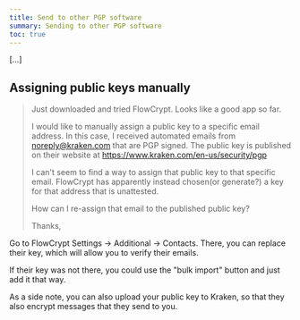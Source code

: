 ```yaml
---
title: Send to other PGP software
summary: Sending to other PGP software
toc: true
---
```


[...]

## Assigning public keys manually

> Just downloaded and tried FlowCrypt. Looks like a good app so far.
>
> I would like to manually assign a public key to a specific email address. In this case, I received automated emails from noreply@kraken.com that are PGP signed. The public key is published on their website at https://www.kraken.com/en-us/security/pgp
>
> I can't seem to find a way to assign that public key to that specific email. FlowCrypt has apparently instead chosen(or generate?) a key for that address that is unattested.
>
> How can I re-assign that email to the published public key?
>
> Thanks,

Go to FlowCrypt Settings -> Additional -> Contacts. There, you can replace their key, which will allow you to verify their emails.

If their key was not there, you could use the "bulk import" button and just add it that way.

As a side note, you can also upload your public key to Kraken, so that they also encrypt messages that they send to you.
